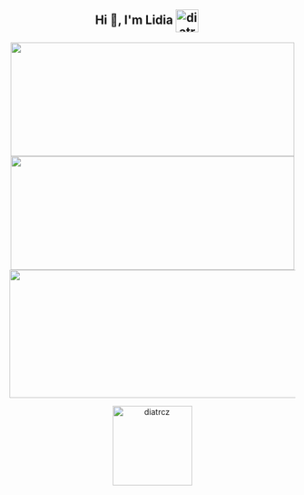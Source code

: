 <h2 align="center">Hi 👋, I'm Lidia
<img align="center" src="https://avatars.githubusercontent.com/u/100163235?v=4" alt="diatrcz" height="40" width="40" />&nbsp;&nbsp;&nbsp;&nbsp;</h2>

<div align="center">
<img src="https://github-readme-stats.vercel.app/api?username=diatrcz&theme=omni&hide_border=false&include_all_commits=false&count_private=false" height="200" width="500">
<img src="https://github-readme-streak-stats.herokuapp.com/?user=diatrcz&theme=omni&hide_border=false" height=200" width="500">
<img src="https://github-readme-stats.vercel.app/api/top-langs/?username=diatrcz&hide=jupyter%20notebook&theme=omni&hide_border=false&include_all_commits=false&count_private=true&layout=compact" height="225" width="575">
</div>

<p align="center"> 
  <img src="https://komarev.com/ghpvc/?username=diatrcz=Profile%20views&color=ff69b4&style=flat height="35" width="140"
       alt="diatrcz" /> 
</p>

<!--
**diatrcz/diatrcz** is a ✨ _special_ ✨ repository because its `README.md` (this file) appears on your GitHub profile.

Here are some ideas to get you started:

- 🔭 I’m currently working on ...
- 🌱 I’m currently learning ...
- 👯 I’m looking to collaborate on ...
- 🤔 I’m looking for help with ...
- 💬 Ask me about ...
- 📫 How to reach me: ...
- 😄 Pronouns: ...
- ⚡ Fun fact: ...
-->
